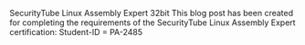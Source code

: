 SecurityTube Linux Assembly Expert 32bit
This blog post has been created for completing the requirements of the SecurityTube Linux Assembly Expert certification:
Student-ID = PA-2485
